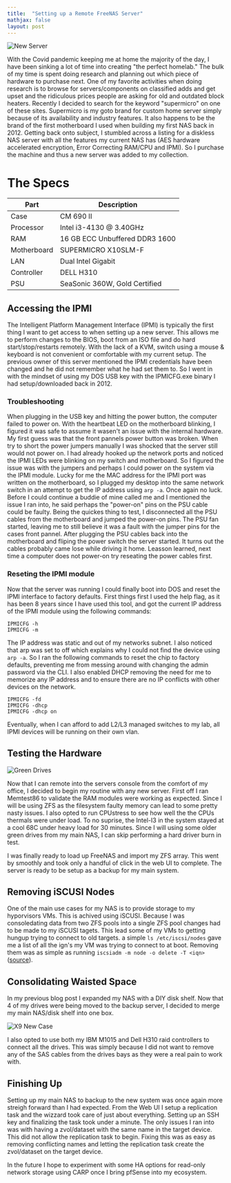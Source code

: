 ```yaml
---
title:  "Setting up a Remote FreeNAS Server"
mathjax: false
layout: post
---
```


![New Server](/images/X10/nas.jpg)

With the Covid pandemic keeping me at home the majority of the day, I have been sinking a lot of time into creating 
"the perfect homelab." The bulk of my time is spent doing research and planning out which piece of hardware to purchase
next. One of my favorite activities when doing research is to browse for servers/components on classified adds and get upset
and the ridiculous prices people are asking for old and outdated block heaters. Recently I decided to search for the keyword
"supermicro" on one of these sites. Supermicro is my goto brand for custom home server simply because of its availability and
industry features. It also happens to be the brand of the first motherboard I used when building my first NAS back in 2012.
Getting back onto subject, I stumbled across a listing for a diskless NAS server with all the features my current NAS has
(AES hardware accelerated encryption, Error Correcting RAM/CPU and IPMI). So I purchase the machine and thus a new server
was added to my collection.



# The Specs

| Part         | Description |
|--------------|-------------|
| Case         | CM 690 II |
| Processor    | Intel i3-4130 @ 3.40GHz |
| RAM          | 16 GB ECC Unbuffered DDR3 1600 |
| Motherboard  | SUPERMICRO X10SLM-F |
| LAN          | Dual Intel Gigabit |
| Controller   | DELL H310 |
| PSU          | SeaSonic 360W, Gold Certified |


## Accessing the IPMI
The Intelligent Platform Management Interface (IPMI) is typically the first thing I want to get access to when setting
up a new server. This allows me to perform changes to the BIOS, boot from an ISO file and do hard start/stop/restarts
remotely. With the lack of a KVM, switch using a mouse & keyboard is not convenient or comfortable with my current
setup. The previous owner of this server mentioned the IPMI credentials have been changed and he did not remember what he had
set them to. So I went in with the mindset of using my DOS USB key with the IPMICFG.exe binary I had setup/downloaded
back in 2012. 


### Troubleshooting
When plugging in the USB key and hitting the power button, the computer failed to power on. With the
heartbeat LED on the motherboard blinking, I figured it was safe to assume it wasen't an issue with the internal hardware.
My first guess was that the front pannels power button was broken. When try to short the power jumpers manually I
was shocked that the server still would not power on. I had already hooked up the network ports and noticed the IPMI LEDs
were blinking on my switch and motherboard. So I figured the issue was with the jumpers and perhaps I could power on the
system via the IPMI module. Lucky for me the MAC address for the IPMI port was written on the motherboard, so I plugged my
desktop into the same network switch in an attempt to get the IP address using `arp -a`. Once again no luck. Before I could
continue a buddie of mine called me and I mentioned the issue I ran into, he said perhaps the "power-on" pins on the PSU cable could
be faulty. Being the quickes thing to test, I disconnected all the PSU cables from the motherboard and jumped the power-on pins.
The PSU fan started, leaving me to still believe it was a fault with the jumper pins for the cases front pannel. After plugging
the PSU cables back into the motherboard and fliping the power switch the server started. It turns out the cables probably
came lose while driving it home. Leasson learned, next time a computer does not power-on try reseating the power cables first.

### Reseting the IPMI module
Now that the server was running I could finally boot into DOS and reset the IPMI interface to factory defaults. First things
first I used the help flag, as it has been 8 years since I have used this tool, and got the current IP address of the IPMI module
using the following commands:

```
IPMICFG -h
IPMICFG -m
```

The IP address was static and out of my networks subnet. I also noticed that arp was set to off which explains why I could not 
find the device using `arp -a`. So I ran the following commands to reset the chip to factory defaults, preventing me from
messing around with changing the admin password via the CLI. I also enabled DHCP removing the need for me to memorize
any IP address and to ensure there are no IP conflicts with other devices on the network.

```
IPMICFG -fd
IPMICFG -dhcp
IPMICFG -dhcp on
```

Eventually, when I can afford to add L2/L3 managed switches to my lab, all IPMI devices will be running on their own vlan.

## Testing the Hardware

![Green Drives](/images/X10/x10_greens.jpg)

Now that I can remote into the servers console from the comfort of my office, I decided to begin my routine with any new server.
First off I ran Memtest86 to validate the RAM modules were working as expected. Since I will be using ZFS as the filesystem
faulty memory can lead to some pretty nasty issues. I also opted to run CPUstress to see how well the  the CPUs thermals were 
under load. To no suprise, the Intel-I3 in the system stayed at a cool 68C under heavy load for 30 minutes. Since I will using some older
green drives from my main NAS, I can skip performing a hard driver burn in test.

I was finally ready to load up FreeNAS and import my ZFS array. This went by smoothly and took only a handful of click in the web
UI to complete. The server is ready to be setup as a backup for my main system.

## Removing iSCUSI Nodes
One of the main use cases for my NAS is to provide storage to my hyporvisors VMs. This is achived using iSCUSI. Because I was consoledating
data from two ZFS pools into a single ZFS pool changes had to be made to my iSCUSI tagets. This lead some of my VMs to getting hungup trying
to connect to old targets. a simple `ls /etc/iscsi/nodes` gave me a list of all the ign's my VM  was trying to connect to at boot. Removing 
them was as simple as running `iscsiadm -m node -o delete -T <iqn>` ([source](https://support.unitrends.com/UnitrendsBackup/s/article/000003999)).

## Consolidating Waisted Space
In my previous blog post I expanded my NAS with a DIY disk shelf. Now that 4 of my drives were being moved to the backup server, I decided
to merge my main NAS/disk shelf into one box.

![X9 New Case](/images/X10/x9_new_case.jpg)

I also opted to use both my IBM M1015 and Dell H310 raid controllers to connect all the drives. This was simply because I did not want to
remove any of the SAS cables from the drives bays as they were a real pain to work with.

## Finishing Up
Setting up my main NAS to backup to the new system was once again more streigh forward than I had expected. From the Web UI I
setup a replication task and the wizzard took care of just about everything. Setting up an SSH key and finalizing the task took under
a minute. The only issues I ran into was with having a zvol/dataset with the same name in the target device. This did not allow the replication
task to begin. Fixing this was as easy as removing conflicting names and letting the replication task create the zvol/dataset on the target device.

In the future I hope to experiment with some HA options for read-only network storage using CARP once I bring pfSense into my ecosystem.

